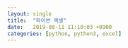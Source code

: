 ```yaml
---
layout: single
title:  "파이썬 엑셀"
date:   2019-08-11 11:10:03 +0900
categories: [python, python3, excel]
--- 
```










